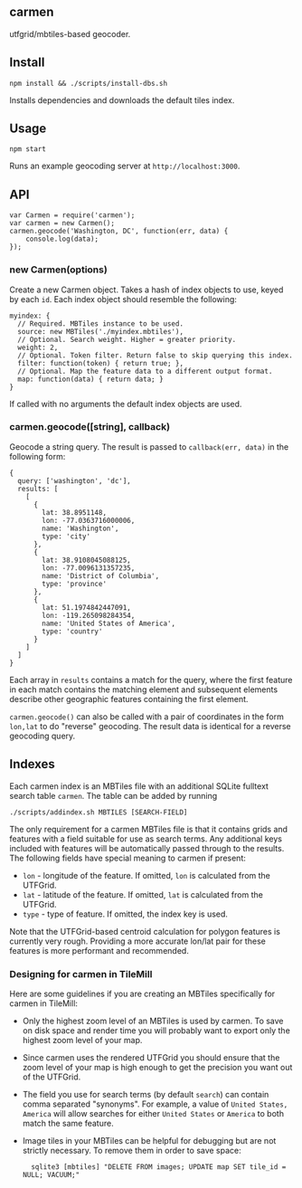 carmen
------
utfgrid/mbtiles-based geocoder.

## Install

    npm install && ./scripts/install-dbs.sh

Installs dependencies and downloads the default tiles index.

## Usage

    npm start

Runs an example geocoding server at `http://localhost:3000`.

## API

    var Carmen = require('carmen');
    var carmen = new Carmen();
    carmen.geocode('Washington, DC', function(err, data) {
        console.log(data);
    });

### new Carmen(options)

Create a new Carmen object. Takes a hash of index objects to use, keyed by each `id`. Each index object should resemble the following:

    myindex: {
      // Required. MBTiles instance to be used.
      source: new MBTiles('./myindex.mbtiles'),
      // Optional. Search weight. Higher = greater priority.
      weight: 2,
      // Optional. Token filter. Return false to skip querying this index.
      filter: function(token) { return true; },
      // Optional. Map the feature data to a different output format.
      map: function(data) { return data; }
    }

If called with no arguments the default index objects are used.

### carmen.geocode([string], callback)

Geocode a string query. The result is passed to `callback(err, data)` in the following form:

    {
      query: ['washington', 'dc'],
      results: [
        [
          {
            lat: 38.8951148,
            lon: -77.0363716000006,
            name: 'Washington',
            type: 'city'
          },
          {
            lat: 38.9108045088125,
            lon: -77.0096131357235,
            name: 'District of Columbia',
            type: 'province'
          },
          {
            lat: 51.1974842447091,
            lon: -119.265098284354,
            name: 'United States of America',
            type: 'country'
          }
        ]
      ]
    }

Each array in `results` contains a match for the query, where the first feature in each match contains the matching element and subsequent elements describe other geographic features containing the first element.

`carmen.geocode()` can also be called with a pair of coordinates in the form `lon,lat` to do "reverse" geocoding. The result data is identical for a reverse geocoding query.

## Indexes

Each carmen index is an MBTiles file with an additional SQLite fulltext search table `carmen`. The table can be added by running

    ./scripts/addindex.sh MBTILES [SEARCH-FIELD]

The only requirement for a carmen MBTiles file is that it contains grids and features with a field suitable for use as search terms. Any additional keys included with features will be automatically passed through to the results. The following fields have special meaning to carmen if present:

- `lon` - longitude of the feature. If omitted, `lon` is calculated from the UTFGrid.
- `lat` - latitude of the feature. If omitted, `lat` is calculated from the UTFGrid.
- `type` - type of feature. If omitted, the index key is used.

Note that the UTFGrid-based centroid calculation for polygon features is currently very rough. Providing a more accurate lon/lat pair for these features is more performant and recommended.

### Designing for carmen in TileMill

Here are some guidelines if you are creating an MBTiles specifically for carmen in TileMill:

- Only the highest zoom level of an MBTiles is used by carmen. To save on disk space and render time you will probably want to export only the highest zoom level of your map.
- Since carmen uses the rendered UTFGrid you should ensure that the zoom level of your map is high enough to get the precision you want out of the UTFGrid.
- The field you use for search terms (by default `search`) can contain comma separated "synonyms". For example, a value of `United States, America` will allow searches for either `United States` or `America` to both match the same feature.
- Image tiles in your MBTiles can be helpful for debugging but are not strictly necessary. To remove them in order to save space:

        sqlite3 [mbtiles] "DELETE FROM images; UPDATE map SET tile_id = NULL; VACUUM;"

